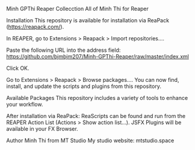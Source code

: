 Minh GPThi Reaper Collecction
All of Minh Thi for Reaper

Installation
This repository is available for installation via ReaPack (https://reapack.com/).

In REAPER, go to Extensions > Reapack > Import repositories....

Paste the following URL into the address field: https://github.com/bjmbjm207/Minh-GPThi-Reaper/raw/master/index.xml

Click OK.

Go to Extensions > Reapack > Browse packages.... You can now find, install, and update the scripts and plugins from this repository.

Available Packages
This repository includes a variety of tools to enhance your workflow.

After installation via ReaPack:
ReaScripts can be found and run from the REAPER Action List (Actions > Show action list...).
JSFX Plugins will be available in your FX Browser.

Author
Minh Thi from MT Studio
My studio website: mtstudio.space
